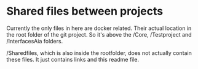 # Shared files between projects

Currently the only files in here are docker related.
Their actual location in the root folder of the git project.
So it's above the /Core, /Testproject and /InterfacesAia folders.

/Sharedfiles, which is also inside the rootfolder, does not actually contain these files.
It just contains links and this readme file.

